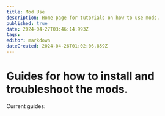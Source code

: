 ```yaml
---
title: Mod Use
description: Home page for tutorials on how to use mods.
published: true
date: 2024-04-27T03:46:14.993Z
tags: 
editor: markdown
dateCreated: 2024-04-26T01:02:06.859Z
---
```


# Guides for how to install and troubleshoot the mods. 

Current guides: 